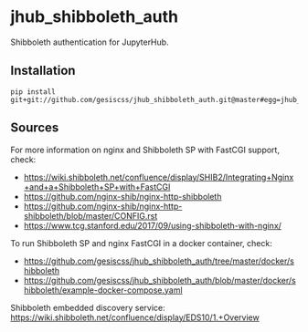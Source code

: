 # jhub_shibboleth_auth
Shibboleth authentication for JupyterHub.

## Installation

```
pip install git+git://github.com/gesiscss/jhub_shibboleth_auth.git@master#egg=jhub_shibboleth_auth
```

## Sources

For more information on nginx and Shibboleth SP with FastCGI support, check:

- https://wiki.shibboleth.net/confluence/display/SHIB2/Integrating+Nginx+and+a+Shibboleth+SP+with+FastCGI
- https://github.com/nginx-shib/nginx-http-shibboleth
- https://github.com/nginx-shib/nginx-http-shibboleth/blob/master/CONFIG.rst
- https://www.tcg.stanford.edu/2017/09/using-shibboleth-with-nginx/

To run Shibboleth SP and nginx FastCGI in a docker container, check:

- https://github.com/gesiscss/jhub_shibboleth_auth/tree/master/docker/shibboleth
- https://github.com/gesiscss/jhub_shibboleth_auth/blob/master/docker/shibboleth/example-docker-compose.yaml

Shibboleth embedded discovery service: https://wiki.shibboleth.net/confluence/display/EDS10/1.+Overview
